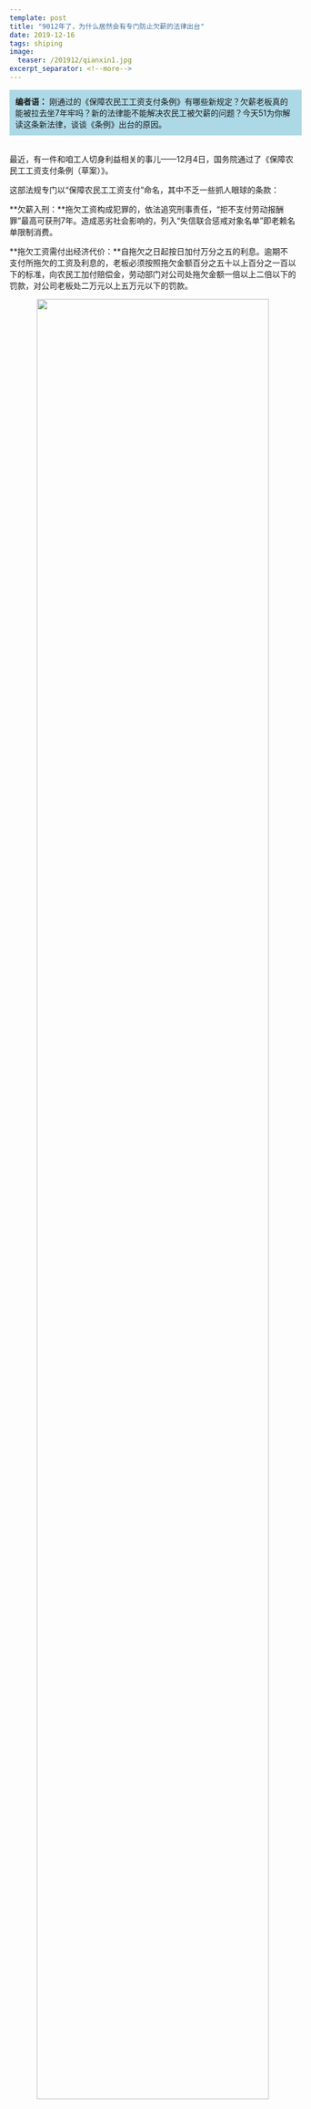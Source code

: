 ```yaml
---
template: post
title: "9012年了，为什么居然会有专门防止欠薪的法律出台"
date: 2019-12-16
tags: shiping
image:
  teaser: /201912/qianxin1.jpg
excerpt_separator: <!--more-->
---
```


<div style="width:98%;padding:10px;background-color:lightblue;margin:0;">
<strong>编者语：</strong> 刚通过的《保障农民工工资支付条例》有哪些新规定？欠薪老板真的能被拉去坐7年牢吗？新的法律能不能解决农民工被欠薪的问题？今天51为你解读这条新法律，谈谈《条例》出台的原因。
</div><br>

最近，有一件和咱工人切身利益相关的事儿——12月4日，国务院通过了《保障农民工工资支付条例（草案）》。

这部法规专门以“保障农民工工资支付”命名，其中不乏一些抓人眼球的条款：

**欠薪入刑：**拖欠工资构成犯罪的，依法追究刑事责任，“拒不支付劳动报酬罪”最高可获刑7年。造成恶劣社会影响的，列入“失信联合惩戒对象名单”即老赖名单限制消费。

**拖欠工资需付出经济代价：**自拖欠之日起按日加付万分之五的利息。逾期不支付所拖欠的工资及利息的，老板必须按照拖欠金额百分之五十以上百分之一百以下的标准，向农民工加付赔偿金，劳动部门对公司处拖欠金额一倍以上二倍以下的罚款，对公司老板处二万元以上五万元以下的罚款。

<div style="text-align:center"><img src="/images/201912/qianxin1.jpg" width="90%"></div>

建筑业一直是工资拖欠最严重的行业，《条例》设置了专门保护：施工承包方需开设农民工工资专用账户，资金优先垫付农民工工资，加强工地实名制管理。

法案出台的同时，国家还掀起了“根治欠薪冬季攻坚行动”，高呼要实现年底前历史欠薪全部清零、2020年基本无拖欠的目标。

怎么样，难道黑心老板很快就会被绳之以法了，克扣拖欠工资的事以后再也不会有了？

**快过年了，不少工友的工资还被拖欠着，尤其是建筑工人，万把块的工资还在大老板、小老板一众老板不知道谁的手里，也不知道什么时候才能领到。**这次新政策出台意味着什么，咱又能不能顺利拿到工钱？

<div style="text-align:center"><img src="/images/201912/qianxin2.jpg" width="90%"></div><br>

<div style="text-align:center;background-color:green;color:white"><strong>困境——温总理出面帮农民工讨薪16年以来，拖欠工资的情况怎么样了</strong></div>

农民工被拖欠工资由来已久，早在2003年，时任国家总理的温家宝在重庆调研期间，就出头帮熊德明夫妇讨要被包工头欠了两年之久的2000多块钱工资，一时间传为佳话。距离总理第一次帮农民工讨薪已经过去了16年，这些年里，欠薪的情况怎么样了？

那位熊大姐，工资是拿到了，但是她往后的日子却不得安宁——这些年，周围的乡亲们不停地找她帮忙讨工钱，她跟人家说帮不了，人家不相信：“总理能给你讨来工钱，你怎么不能让总理也帮着我们讨回工钱？”

还真帮不了。一个熊德明碰巧遇上总理拿到了工钱，还有多少乡里乡亲默默咽下泪水？这些年，找她讨工钱的人上了千，她咬着牙到当地政府去反映，只成功了几次。后来，她不得不躲到外面打工，不敢回家。

熊德明是个小人物，可是从这个小人物十几年的生活中，我们看到了农民工基本获得劳动报酬的权益迟迟得不到保障的悲哀现实。而我们自己又何尝不是和她类似。这些年过去，欠薪的顽疾没有因为总理出面消失，反而依旧是家常便饭。**哪个建筑工人没经历过最终也没要到的尾款，哪位工友没有被老板黑过钱？**

<div style="text-align:center"><img src="/images/201912/qianxin3.jpg" width="90%"></div>

工地的欠薪更加残酷：工友们大部分都是年底才能拿到工资，平时每月只支取几百生活费，住在活动板房，吃的是馒头白菜，只有没日没夜地干活，胜似在关监狱一般。年底等着结账支付下一年家中开销，却经常得历尽波折，还不一定要得到，“讨工钱”成了打工生涯必不可少的一件事，也算是天下一大怪事。

2019年了，人社部官方数据表明，今年1-9月，各地查处欠薪违法案件7.9万件，为60.4万名劳动者追发工资等待遇55.8亿元。劳动部门的效率和打击力度大家都明白，查处的只能是冰山一角，若要挖出背后波及到的工人，恐怕是上百万、上千万。

<div style="text-align:center;background-color:green;color:white"><strong>要是政府为民服务，难道连支付工资都需要专门立法保障？</strong></div>

国家出面下发文件、开展工资追讨行动，也已经不是头一次了。然而和风风火火的政策形成鲜明对比的，是屡禁不止的恶意拖欠。文件写得好看讲话说得好听，可落到实处的时候政府就不作为了。

**2003年到2017年间，关于建筑业欠薪问题，仅国务院就发出了至少14份“通知”、“紧急通知”、“意见”和“办法”。可是结果呢？**

国务院办公厅2016年1月印发的《关于全面治理拖欠农民工工资问题的意见》要求，“农民工工资应设立专门账户，专款专用”，防止工资被恶意挪用。可是现实呢？

<div style="text-align:center"><img src="/images/201912/qianxin4.jpg" width="90%"></div>

条例出台后的这一周，据不完全统计，就有x起农民工讨薪事件发生。

按时足额获得工资，这是劳动者最最基本的权利啊！工资拖欠从来就不应该发生，可是都已经是9102年了，居然还有3亿农民工，以拿到工钱作为愿望；工资支付是多么理所当然的事，居然还有一部法规，专门因为欠薪而出台——**这只能说明，老板拖欠工人工资已经到了何种严重的程度！**

新华社、中国政府网、各地人社局宣传平台，所有的官媒都大力渲染着这部“史上最严”的法规，仿佛做了为人民服务的大好事。这种政治作秀，我们看腻了。因为防止拖欠工资本来是劳动部门最基本的职责所在，做到了没什么好光荣的，做不到理应感到羞耻。这么多年了，年年开展攻坚行动，拖欠工资还是这么猖獗，乃至国企欠薪都十分普遍。工友们遇上欠薪，诉求还是没人理、没人管，包工头、承包方、人社局相互推诿。请问有关部门这些年又去哪了，和资本家是不是太亲近了？

没有什么好感激涕零的，专门设置这样一部法规，这不是政府之荣，而是政府之耻。

<div style="text-align:center;background-color:green;color:white"><strong>《条例》为谁服务</strong></div>

诚然，新法肯定能形成威慑，让咱的年末讨薪路好走一点儿，但是它是否真的是为保护工人才诞生的，工人阶级迎来了这部法律，日子会从此就好过吗？

如果没有老板，也就不存在老板给工人发工资，更不存在欠薪。这样的情况在历史上不是没有先例：在改革开放以前的国营工厂中，工人们都是工厂的主人，有权参与财务的监督乃至决策；而厂长仅仅负责管理，和工人一样按月拿工资。工厂不是他的，他自然也就没有把盈利揽入私囊的权利。工厂收入所得，不会归哪个人个人所有，而会被用来提高职工待遇、改善福利设施。

<div style="text-align:center"><img src="/images/201912/qianxin5.jpg" width="90%"></div>

所以说，正是因为承认了老板私人占有企业，雇佣工人为他劳动，才需要防止工资拖欠——因为公司是老板的公司，财政大权掌握在他的手中，他想给则给，不想给就拖着。而既然公司都是他们的，所有老板，也就是资本家阶级，也就必然会凭借优势地位，没人性地从工人身上榨取剩余价值。

**这种阶级压迫，只要私有制一天不打破，老板和工人的差别一天不被消灭，就会一直存在着。即便拖欠工资的事再不发生，也不会因此改变分毫。**

在资本家、权贵当道的今天，国家永远不会站在工人阶级一边，但是仍然有动力进行劳动保障。如果工人都被拖欠了工资，饿死病死了，整个可供剥削的劳动力资源也就受到了损害。但作为资产阶级的代理人，他们需要考虑整个吸血集团的利益，保证剥削可持续进行，也就不可能像单个老板那样，完全无视工人的死活。

另一个方面，是出于“维护社会和谐稳定”的需要。这就好比一群无恶不作的恶龙统治了村庄，时常到村民家中抢掠财物、欺男霸女，村民不堪忍受奴役，悄悄研究起了屠龙术。**龙王发觉后担心龙做得太过火村民会揭竿而起，危及龙族的统治，赶快颁布了《限制抢劫法》，规定每条龙每个月抢劫数额不得超过x斤米。**

25年前的历史重演了。1993-1994年，年通货膨胀率高达20%，而工人不但工资不涨，还常常忍受厂方的殴打和罚款。珠海深圳一带发生了罢工潮，消息从一个社区传播到另一个社区，罢工行动从一个厂蔓延到另一个厂，1993年吞噬87条女工生命的致丽大火使得人们的愤怒难以平复。为了回应社会保护劳工权利的呼声，也为了遏制工人的反抗浪潮，政府在1993年出台了《企业劳动处理条例》，并在次年颁布了更完备的《劳动法》。

1994年的劳动法是工人抗争的成果，25年之后的今天同样如此，如果没有无数农民工被拖欠了工资，上街上楼讨薪，没有近两年劳资矛盾的急剧激化，也就不会有《保障农民工工资支付条例》的出台。

<div style="text-align:center"><img src="/images/201912/qianxin6.jpg" width="90%"></div>

当然，新法的出台目的也和25年前一样——压制工人的反抗：一纸劳动法划定了剥削的范围，从此之后老板们就能打着守法的名号，公然霸占工人创造的财富；而今《条例》出台，剥削的界限越来越清晰，资产阶级奴役人民的手段愈发娴熟，难道我们会就此知足吗？

**工人阶级要争取的，从来不是那一点点被拖欠着的工资，而是打碎法律对公开抢劫的保护，推翻资本家的统治，不需要养活老板那帮寄生虫。**

.

当然，51并不否定农民工利用新法维权。虽然它的出台目的与工人的根本利益完全相反，但这并不妨碍我们把它变为捍卫自身权益的武器。

下一次再遇到工资拖欠，我们要讨回的，可不只是工资本身了，老板得连本带利一起还！

市、县级地方人民政府具体负责保障农民工工资支付工作，遇上他们“踢皮球”，就用《保障农民工工资支付条例》来质问他们：法定责任难道可以不履行，政府不需要守法了吗？只为权贵背书，不给苍生活路的行为我们决不答应。

**希望奔波在外的农民工兄弟姐妹们早日拿到工资，过个好年！**
